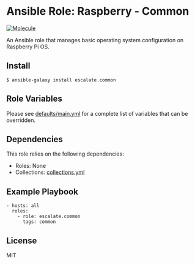 # Ansible Role: Raspberry - Common

[![Molecule](https://github.com/escalate/ansible-raspberry-common/actions/workflows/molecule.yml/badge.svg?branch=master&event=push)](https://github.com/escalate/ansible-raspberry-common/actions/workflows/molecule.yml)

An Ansible role that manages basic operating system configuration on Raspberry Pi OS.

## Install

```
$ ansible-galaxy install escalate.common
```

## Role Variables

Please see [defaults/main.yml](https://github.com/escalate/ansible-raspberry-common/blob/master/defaults/main.yml) for a complete list of variables that can be overridden.

## Dependencies

This role relies on the following dependencies:

* Roles: None
* Collections: [collections.yml](https://github.com/escalate/ansible-raspberry-common/blob/master/collections.yml)

## Example Playbook

```
- hosts: all
  roles:
    - role: escalate.common
      tags: common
```

## License

MIT
